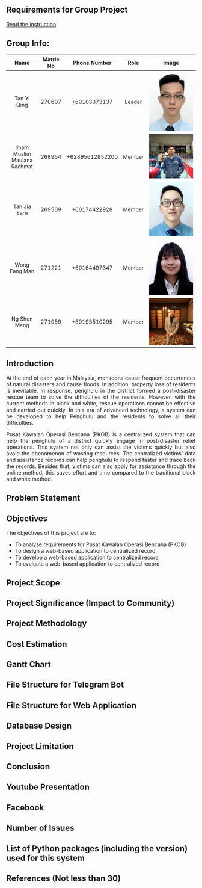 ## Requirements for Group Project

[Read the instruction](https://github.com/STIW3054-A211/e-sulam/blob/main/GroupProject.md)

## Group Info:

|             Name             | Matric No |  Phone Number   |  Role  |                   Image                   |
| :--------------------------: | :-------: | :-------------: | :----: | :---------------------------------------: |
|         Tan Yi Qing          |  270607   |  +60103373137   | Leader |   ![tan's photo](./images/team/tan.png)   |
| Ilham Muslim Maulana Rachmat |  268954   | +62895612852200 | Member | ![ilham's photo](./images/team/ilham.jpg) |
|         Tan Jia Earn         |  269509   |  +60174422928   | Member |  ![earn's photo](./images/team/earn.jpg)  |
|        Wong Fang Man         |  271221   |  +60164497347   | Member |  ![wong's photo](./images/team/wong.jpg)  |
|         Ng Shen Meng         |  271059   |  +60193510295   | Member |  ![meng's photo](./images/team/meng.jpg)  |

## Introduction

<p align="justify">At the end of each year in Malaysia, monsoons cause frequent occurrences of natural disasters and cause floods. In addition, property loss of residents is inevitable. In response, penghulu in the district formed a post-disaster rescue team to solve the difficulties of the residents. However, with the current methods in black and white, rescue operations cannot be effective and carried out quickly. In this era of advanced technology, a system can be developed to help Penghulu and the residents to solve all their difficulties.</p>

<p align="justify">Pusat Kawalan Operasi Bencana (PKOB) is a centralized system that can help the penghulu of a district quickly engage in post-disaster relief operations. This system not only can assist the victims quickly but also avoid the phenomenon of wasting resources. The centralized victims’ data and assistance records can help penghulu to respond faster and trace back the records. Besides that, victims can also apply for assistance through the online method, this saves effort and time compared to the traditional black and white method.</p>

## Problem Statement

## Objectives

<p>The objectives of this project are to:</p>
<ul>
    <li>To analyse requirements for Pusat Kawalan Operasi Bencana (PKOB)</li>
    <li>To design a web-based application to centralized record</li>
    <li>To develop a web-based application to centralized record</li>
    <li>To evaluate a web-based application to centralized record</li>
</ul>

## Project Scope

## Project Significance (Impact to Community)

## Project Methodology

## Cost Estimation

## Gantt Chart

## File Structure for Telegram Bot

## File Structure for Web Application

## Database Design

## Project Limitation

## Conclusion

## Youtube Presentation

## Facebook

## Number of Issues

## List of Python packages (including the version) used for this system

## References (Not less than 30)
